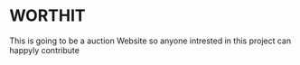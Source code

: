 # WORTHIT
This is going to be a auction Website so anyone intrested in this project can happyly contribute

